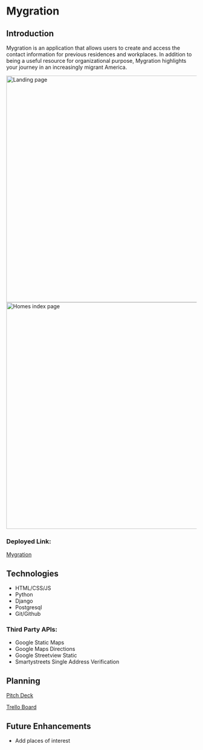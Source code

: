 # Mygration

## Introduction

Mygration is an application that allows users to create and access the contact information for previous residences and workplaces. In addition to being a useful resource for organizational purpose, Mygration highlights your journey in an increasingly migrant America.

<img src="https://i.imgur.com/J9HJGA2.png" alt="Landing page" width="600"/>
<img src="https://i.imgur.com/Sn5AIn4.png" alt="Homes index page" width="600"/>

### Deployed Link:

[Mygration](https://mymygration.herokuapp.com/)

## Technologies

- HTML/CSS/JS
- Python
- Django
- Postgresql
- Git/Github

### Third Party APIs:

- Google Static Maps 
- Google Maps Directions
- Google Streetview Static
- Smartystreets Single Address Verification

## Planning

[Pitch Deck](https://docs.google.com/presentation/d/18a0Z2Njb3dH77TXWMwNQ2z464VtMVVl2T8wwAvKYJzg/edit?usp=sharing)

[Trello Board](https://trello.com/b/Kq671aeF/mygration)

## Future Enhancements

- Add places of interest